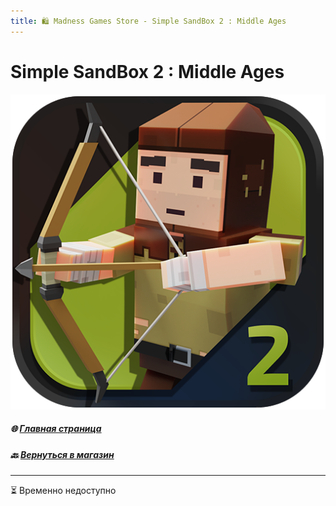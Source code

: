 ```yaml
---
title: 🛍️ Madness Games Store - Simple SandBox 2 : Middle Ages
---
```


# Simple SandBox 2 : Middle Ages

![MGSssb2malogo](https://github.com/GamzeeChert/gamzeechert.github.io/blob/main/_madnessgamesstore%2F_pictures%2FMGSssb2malogo.png?raw=true)

##### 🌐 [Главная страница](./index.md)
##### 🔙 [Вернуться в магазин](./MGSMain.md)

- - - - -

<!-- ## Доступные товары

 - Валюта:
   - Монеты:
     - **80.000 SC** - 75.00 руб / 47 TGs
     - **180.000 SC** - 159.00 руб / 99 TGs
     - **300.000 SC** - 239.00 руб / 147 TGs
     - **450.000 SC** - 319.00 руб / 196 TGs
     - **1.250.000 SC** - 749.99 руб / 459 TGs
     - **3.000.000 SC** - 1499.00 руб / 915 TGs
   - Кристаллы:
     - **80 CR** - 75.00 руб / 47 TGs
     - **180 CR** - 159.00 руб / 99 TGs
     - **300 CR** - 239.00 руб / 147 TGs
     - **450 CR** - 319.00 руб / 196 TGs
     - **1.250 CR** - 749.99 руб / 459 TGs
     - **3.000 CR** - 1499.00 руб / 915 TGs
 - Паки:
   - **Fantasy Pack (Items)** - 599.00 руб / 368 TGs
   - **Castle Orc** - 75.00 руб / 47 TGs
   - **Castle Elf** - 75.00 руб / 47 TGs
   - **Castle Skeleton** - 75.00 руб / 47 TGs
 - Скины на персонажа:
   - **Halloween #1** - 99.99 руб / 62 TGs
   - **Halloween #2** - 94.99 руб / 59 TGs
   - **Panda #1** - 99.00 руб / 62 TGs
   - **Panda #2** - 99.99 руб / 62 TGs
   - **Panda #3** - 99.99 руб / 62 TGs
   - **Crocodile** - 75.00 руб / 47 TGs

# 🛍️ [Купить у продавца](https://t.me/m/SvEAzEGNYWUy)

- - - - -

`Список товаров обновлён 02.09.2025` -->
⏳ Временно недоступно